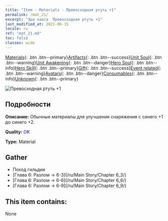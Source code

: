 ```yaml
---
title: "Item - Materials - Превосходная ртуть +1"
permalink: /mat_21/
excerpt: "Эра хаоса  Превосходная ртуть +1"
last_modified_at: 2021-06-15
locale: ru
ref: "mat_21.md"
toc: false
classes: wide
---
```

 [Materials](/ItemsRU/){: .btn .btn--primary}[Artifacts](/ItemsRU/Artifacts/){: .btn .btn--success}[Unit Soul](/ItemsRU/UnitSoul/){: .btn .btn--warning}[Unit Awakening](/ItemsRU/UnitAwakening/){: .btn .btn--danger}[Hero Soul](/ItemsRU/HeroSoul/){: .btn .btn--info}[Hero Skill](/ItemsRU/HeroSkill/){: .btn .btn--primary}[Gift](/ItemsRU/Gift/){: .btn .btn--success}[Event related](/ItemsRU/Events/){: .btn .btn--warning}[Avatars](/ItemsRU/Avatars/){: .btn .btn--danger}[Consumables](/ItemsRU/Consumables/){: .btn .btn--info}[Unknown](/ItemsRU/Unknown/){: .btn .btn--primary}

 ![Превосходная ртуть +1](/images/t/i_cailiao_shuiyin1.png)

## Подробности
 **Описание:** Обычные материалы для улучшения снаряжения c синего +1 до синего +2.

 **Quality:** <span style="color: #0000CD">OK</span>

 **Type:** Material

## Gather

*    Поход гильдии 
*    [Глава 6: Разлом -> 6-3](/ru/Main Story/Chapter 6_3/) 
*    [Глава 6: Разлом -> 6-6](/ru/Main Story/Chapter 6_6/) 
*    [Глава 6: Разлом -> 6-9](/ru/Main Story/Chapter 6_9/) 

## This item contains:

  None


